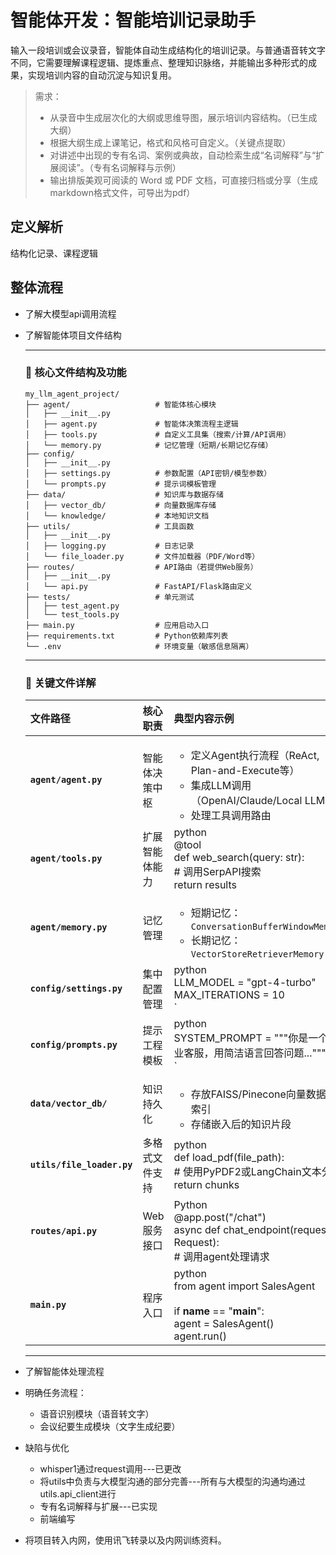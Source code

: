 # 智能体开发：智能培训记录助手

输入一段培训或会议录音，智能体自动生成结构化的培训记录。与普通语音转文字不同，它需要理解课程逻辑、提炼重点、整理知识脉络，并能输出多种形式的成果，实现培训内容的自动沉淀与知识复用。

> 需求：
>
> - 从录音中生成层次化的大纲或思维导图，展示培训内容结构。（已生成大纲）
> - 根据大纲生成上课笔记，格式和风格可自定义。（关键点提取）
> - 对讲述中出现的专有名词、案例或典故，自动检索生成“名词解释”与“扩展阅读”。（专有名词解释与示例）
> - 输出排版美观可阅读的 Word 或 PDF 文档，可直接归档或分享（生成markdown格式文件，可导出为pdf）

## 定义解析

结构化记录、课程逻辑

## 整体流程

- 了解大模型api调用流程

- 了解智能体项目文件结构

  ------

  ### 🧠 核心文件结构及功能

  ```
  my_llm_agent_project/
  ├── agent/                   # 智能体核心模块
  │   ├── __init__.py
  │   ├── agent.py             # 智能体决策流程主逻辑
  │   ├── tools.py             # 自定义工具集（搜索/计算/API调用）
  │   └── memory.py            # 记忆管理（短期/长期记忆存储）
  ├── config/                  
  │   ├── __init__.py
  │   ├── settings.py          # 参数配置（API密钥/模型参数）
  │   └── prompts.py           # 提示词模板管理
  ├── data/                    # 知识库与数据存储
  │   ├── vector_db/           # 向量数据库存储
  │   └── knowledge/           # 本地知识文档
  ├── utils/                   # 工具函数
  │   ├── __init__.py
  │   ├── logging.py           # 日志记录
  │   └── file_loader.py       # 文件加载器（PDF/Word等）
  ├── routes/                  # API路由（若提供Web服务）
  │   ├── __init__.py
  │   └── api.py               # FastAPI/Flask路由定义
  ├── tests/                   # 单元测试
  │   ├── test_agent.py
  │   └── test_tools.py
  ├── main.py                  # 应用启动入口
  ├── requirements.txt         # Python依赖库列表
  └── .env                     # 环境变量（敏感信息隔离）
  ```

  ------

  ### 🔧 关键文件详解

  | 文件路径                   | 核心职责       | 典型内容示例                                                 |
  | :------------------------- | :------------- | :----------------------------------------------------------- |
  | **`agent/agent.py`**       | 智能体决策中枢 | <ul><li>定义Agent执行流程（ReAct, Plan-and-Execute等）</li><li>集成LLM调用（OpenAI/Claude/Local LLM）</li><li>处理工具调用路由</li></ul> |
  | **`agent/tools.py`**       | 扩展智能体能力 | python<br>@tool<br>def web_search(query: str):<br>    # 调用SerpAPI搜索<br>    return results<br> |
  | **`agent/memory.py`**      | 记忆管理       | <ul><li>短期记忆：`ConversationBufferWindowMemory`</li><li>长期记忆：`VectorStoreRetrieverMemory`</li></ul> |
  | **`config/settings.py`**   | 集中配置管理   | python<br>LLM_MODEL = "gpt-4-turbo"<br>MAX_ITERATIONS = 10<br>` |
  | **`config/prompts.py`**    | 提示工程模板   | python<br>SYSTEM_PROMPT = """你是一个专业客服，用简洁语言回答问题..."""<br>` |
  | **`data/vector_db/`**      | 知识持久化     | <ul><li>存放FAISS/Pinecone向量数据库索引</li><li>存储嵌入后的知识片段</li></ul> |
  | **`utils/file_loader.py`** | 多格式文件支持 | python<br>def load_pdf(file_path):<br>    # 使用PyPDF2或LangChain文本分割<br>    return chunks<br> |
  | **`routes/api.py`**        | Web服务接口    | Python<br>@app.post("/chat")<br>async def chat_endpoint(request: Request):<br>    # 调用agent处理请求<br> |
  | **`main.py`**              | 程序入口       | python<br/>from agent import SalesAgent<br/><br/>if __name__ == "__main__":<br/>    agent = SalesAgent()<br/>    agent.run()<br/> |

  ------

- 了解智能体处理流程

- 明确任务流程：

  - 语音识别模块（语音转文字）
  - 会议纪要生成模块（文字生成纪要）

- 缺陷与优化

  - whisper1通过request调用---已更改
  - 将utils中负责与大模型沟通的部分完善---所有与大模型的沟通均通过utils.api_client进行
  - 专有名词解释与扩展---已实现
  - 前端编写

- 将项目转入内网，使用讯飞转录以及内网训练资料。


​	